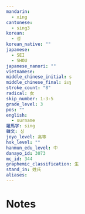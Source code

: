 ```yaml
---
mandarin:
  - xìng
cantonese:
  - sing3
korean:
  - 성
korean_native: ""
japanese:
  - SEI
  - SHOU
japanese_nanori: ""
vietnamese:
middle_chinese_initial: s
middle_chinese_final: iᴇŋ
stroke_count: "8"
radical: 女
skip_number: 1-3-5
grade_level: 3
pos: ""
english:
  - surname
羅馬字: sing
韓文: 싱
joyo_level: 高等
hsk_level: ""
hanmun_edu_level: 中
danayo_id: 3073
mc_id: 344
graphemic_classification: 生
stand_in: 姓氏
aliases:
---
```


# Notes
